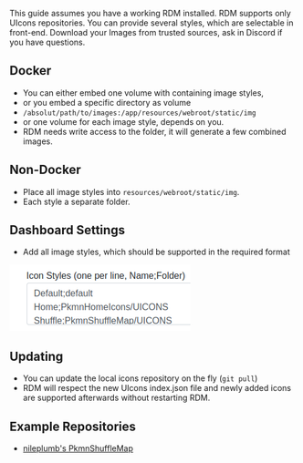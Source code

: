 This guide assumes you have a working RDM installed. RDM supports only UIcons repositories. You can provide several styles, which are selectable in front-end. Download your Images from trusted sources, ask in Discord if you have questions. 

## Docker
* You can either embed one volume with containing image styles,
* or you embed a specific directory as volume
* `/absolut/path/to/images:/app/resources/webroot/static/img`
* or one volume for each image style, depends on you.
* RDM needs write access to the folder, it will generate a few combined images.

## Non-Docker
* Place all image styles into `resources/webroot/static/img`.
* Each style a separate folder.

## Dashboard Settings
* Add all image styles, which should be supported in the required format

![dashbaord uicons](img/dashboard-uicons.png)

## Updating
* You can update the local icons repository on the fly (`git pull`)
* RDM will respect the new UIcons index.json file and newly added icons are supported afterwards without restarting RDM.

## Example Repositories
* [nileplumb's PkmnShuffleMap](https://github.com/nileplumb/PkmnShuffleMap/tree/master/UICONS)